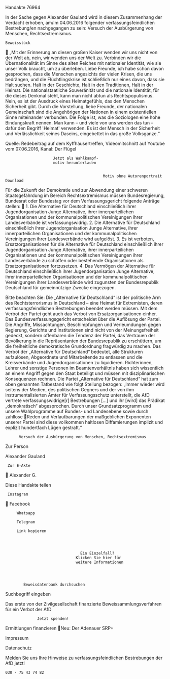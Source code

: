 Handakte 76964

In der Sache gegen Alexander Gauland wird in diesem Zusammenhang der
Verdacht erhoben, am/im 04.06.2016 folgender verfassungsfeindlichen
Bestrebung/en nachgegangen zu sein: Versuch der Ausbürgerung von Menschen,
Rechtsextremismus.




    Beweisstück
             „Mit der Erinnerung an diesen großen Kaiser wenden wir uns nicht von
             der Welt ab, nein, wir wenden uns der Welt zu. Verbinden wir die
             Übernationalität im Sinne des alten Reiches mit nationaler Identität, wie
             sie unser Volk braucht, um zu überleben. Liebe Freunde, ich habe schon
             davon gesprochen, dass die Menschen angesichts der vielen Krisen, die
             uns bedrängen, und die Flüchtlingskrise ist schließlich nur eines davon,
             dass sie Halt suchen. Halt in der Geschichte, Halt in den Traditionen, Halt
             in der Heimat. Die nationalstaatliche Souveränität und die nationale
             Identität, für die dieses Denkmal steht, kann man nicht abtun als
             Rechtspopulismus. Nein, es ist der Ausdruck eines Heimatgefühls, das
             den Menschen Sicherheit gibt. Durch die Vorstellung, liebe Freunde, der
             nationalen Gemeinschaft sind die Angehörigen der Nationen in einem
             existentiellen Sinne miteinander verbunden. Die Folge ist, was die
             Soziologen eine hohe Bindungskraft nennen. Man kann – und viele von
             uns werden das tun – dafür den Begriff 'Heimat' verwenden. Es ist der
             Mensch in der Sicherheit und Verlässlichkeit seines Daseins, eingebettet
             in das große Volksganze.“



Quelle:
Redebeitrag auf dem Kyffhäusertreffen, Videomitschnitt auf Youtube vom 07.06.2016, Kanal: Der Flügel




                         Jetzt als Wahlkampf-
                         motiv herunterladen


                                               Motiv ohne Autorenportrait                   Download




Für die Zukunft der Demokratie und zur Abwendung einer schweren
Staatsgefährdung im Bereich Rechtsextremismus müssen Bundesregierung,
Bundesrat oder Bundestag vor dem Verfassungsgericht folgende Anträge stellen:
   1. Die Alternative für Deutschland einschließlich ihrer Jugendorganisation
      Junge Alternative, ihrer innerparteilichen Organisationen und der
      kommunalpolitischen Vereinigungen ihrer Landesverbände ist
      verfassungswidrig.
   2. Die Alternative für Deutschland einschließlich ihrer Jugendorganisation
      Junge Alternative, ihrer innerparteilichen Organisationen und der
      kommunalpolitischen Vereinigungen ihrer Landesverbände wird aufgelöst.
   3. Es ist verboten, Ersatzorganisationen für die Alternative für Deutschland
      einschließlich ihrer Jugendorganisation Junge Alternative, ihrer
      innerparteilichen Organisationen und der kommunalpolitischen
      Vereinigungen ihrer Landesverbände zu schaffen oder bestehende
      Organisationen als Ersatzorganisationen fortzusetzen.
   4. Das Vermögen der Alternative für Deutschland einschließlich ihrer
      Jugendorganisation Junge Alternative, ihrer innerparteilichen Organisationen
      und der kommunalpolitischen Vereinigungen ihrer Landesverbände wird
      zugunsten der Bundesrepublik Deutschland für gemeinnützige Zwecke
      eingezogen.



Bitte beachten Sie: Die „Alternative für Deutschland“ ist der politische Arm des Rechtsterrorismus in
Deutschland – eine Heimat für Extremisten, deren verfassungsfeindlichen Bestrebungen beendet
werden müssen. Mit dem Verbot der Partei geht auch das Verbot von Ersatzorganisationen einher. Das
Bundesverfassungsgericht entscheidet über die Auflösung der Partei. Die Angriffe, Missachtungen,
Beschimpfungen und Verleumdungen gegen Regierung, Gerichte und Institutionen sind nicht von der
Meinungsfreiheit gedeckt, sondern offenbaren die Tendenz der Partei, das Vertrauen der Bevölkerung
in die Repräsentanten der Bundesrepublik zu erschüttern, um die freiheitliche demokratische
Grundordnung fragwürdig zu machen. Das Verbot der „Alternative für Deutschland“ bedeutet, alle
Strukturen aufzulösen, Abgeordnete und Mitarbeitende zu entlassen und die Kreisverbände und
Jugendorganisationen zu liquidieren. Richterinnen, Lehrer und sonstige Personen im
Beamtenverhältnis haben sich wissentlich an einem Angriff gegen den Staat beteiligt und müssen mit
disziplinarischen Konsequenzen rechnen.
Die Partei „Alternative für Deutschland“ hat zum oben genannten Tatbestand wie folgt Stellung
bezogen: „Immer wieder wird seitens der Medien, des politischen Gegners und der von ihm
instrumentalisierten Ämter für Verfassungsschutz unterstellt, die AfD vertrete verfassungswidrige[r]
Bestrebungen […] und ihr [wird] das Prädikat „demokratisch“ abgesprochen. Durch unser
Grundsatzprogramm und unsere Wahlprogramme auf Bundes- und Landesebene sowie durch zahllose
Reden und Verlautbarungen der maßgeblichen Exponenten unserer Partei sind diese vollkommen
haltlosen Diffamierungen implizit und explizit hundertfach Lügen gestraft.“




          Versuch der Ausbürgerung von Menschen, Rechtsextremismus




   Zur Person


   Alexander Gauland

     Zur E-Akte
              Alexander G.

Diese Handakte teilen


     Instagram
         Facebook

         Whatsapp

         Telegram

         Link kopieren




                                     Ein Einzelfall?
                                   Klicken Sie hier für
                                   weitere Informationen




            Beweisdatenbank durchsuchen

  Suchbegriff eingeben

  Das erste von der Zivilgesellschaft finanzierte
   Beweissammlungsverfahren für ein Verbot
                     der AfD

                  Jetzt spenden!




Ermittlungen finanzieren
Neu: Der Adenauer SRP+

Impressum

Datenschutz




Melden Sie uns Ihre Hinweise zu verfassungsfeindlichen Bestrebungen der AfD
jetzt!

    030 - 75 43 74 82
